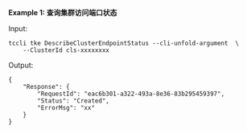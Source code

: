 **Example 1: 查询集群访问端口状态**



Input: 

```
tccli tke DescribeClusterEndpointStatus --cli-unfold-argument  \
    --ClusterId cls-xxxxxxxx
```

Output: 
```
{
    "Response": {
        "RequestId": "eac6b301-a322-493a-8e36-83b295459397",
        "Status": "Created",
        "ErrorMsg": "xx"
    }
}
```

